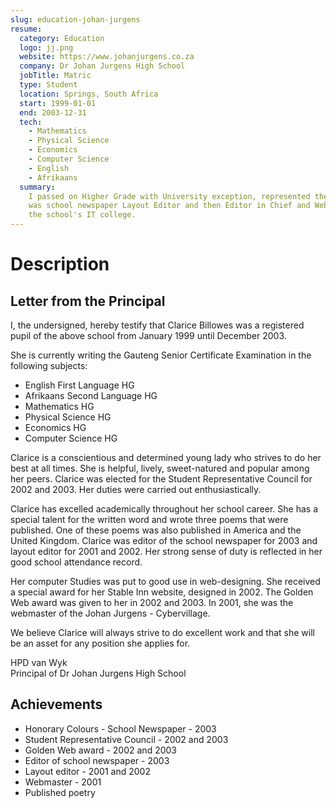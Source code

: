 ```yaml
---
slug: education-johan-jurgens
resume:
  category: Education
  logo: jj.png
  website: https://www.johanjurgens.co.za
  company: Dr Johan Jurgens High School
  jobTitle: Matric
  type: Student
  location: Springs, South Africa
  start: 1999-01-01
  end: 2003-12-31
  tech:
    - Mathematics
    - Physical Science
    - Economics
    - Computer Science
    - English
    - Afrikaans
  summary:
    I passed on Higher Grade with University exception, represented the student council twice,
    was school newspaper Layout Editor and then Editor in Chief and Webmaster of
    the school's IT college.
---
```


# Description

## Letter from the Principal

I, the undersigned, hereby testify that Clarice Billowes was a registered pupil of the above school from January 1999 until December 2003.

She is currently writing the Gauteng Senior Certificate Examination in the following subjects:

- English First Language HG
- Afrikaans Second Language HG
- Mathematics HG
- Physical Science HG
- Economics HG
- Computer Science HG

Clarice is a conscientious and determined young lady who strives to do her best at all times.
She is helpful, lively, sweet-natured and popular among her peers.
Clarice was elected for the Student Representative Council for 2002 and 2003.
Her duties were carried out enthusiastically.

Clarice has excelled academically throughout her school career.
She has a special talent for the written word and wrote three poems that were published.
One of these poems was also published in America and the United Kingdom.
Clarice was editor of the school newspaper for 2003 and layout editor for 2001 and 2002.
Her strong sense of duty is reflected in her good school attendance record.

Her computer Studies was put to good use in web-designing.
She received a special award for her Stable Inn website, designed in 2002.
The Golden Web award was given to her in 2002 and 2003.
In 2001, she was the webmaster of the Johan Jurgens - Cybervillage.

We believe Clarice will always strive to do excellent work and that she will be an asset for any position she applies for.

HPD van Wyk\
Principal of Dr Johan Jurgens High School

## Achievements

- Honorary Colours - School Newspaper - 2003
- Student Representative Council - 2002 and 2003
- Golden Web award - 2002 and 2003
- Editor of school newspaper - 2003
- Layout editor - 2001 and 2002
- Webmaster - 2001
- Published poetry
